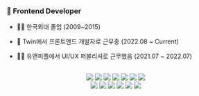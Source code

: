 ### 👋 Frontend Developer

<!--
**iafan1229/iafan1229** is a ✨ _special_ ✨ repository because its `README.md` (this file) appears on your GitHub profile.
-->
- 👨‍🏫 한국외대 졸업 (2009~2015)

- 🔭 Twin에서 프론트엔드 개발자로 근무중 (2022.08 ~ Current)
- 🧚‍♀️ 유앤피플에서 UI/UX 퍼블리셔로 근무했음 (2021.07 ~ 2022.07)

<br>
<div align="center">
  <img src="https://img.shields.io/badge/ReactQuery-gray?style=flat&logo=ReactQuery&logoColor=white" />
  <img src="https://img.shields.io/badge/Redux-deepgreen?style=flat&logo=Redux&logoColor=white" />
  <img src="https://img.shields.io/badge/React-skyblue?style=flat&logo=React&logoColor=white" />
  <img src="https://img.shields.io/badge/Typescript-purple?style=flat&logo=Typescript&logoColor=white" />
	<img src="https://img.shields.io/badge/Javascript-007396?style=flat&logo=Javascript&logoColor=white" />
	<img src="https://img.shields.io/badge/HTML5-E34F26?style=flat&logo=HTML5&logoColor=white" />
	<img src="https://img.shields.io/badge/CSS3-1572B6?style=flat&logo=CSS3&logoColor=white" />
</div>
<div align="center">
  <img src="https://img.shields.io/badge/Recoil-0CB92E?style=flat&logo=Recoil&logoColor=white" />
  <img src="https://img.shields.io/badge/Nextjs-DC321B?style=flat&logo=Nextjs&logoColor=white" />
  <img src="https://img.shields.io/badge/StyledComponents-pink?style=flat&logo=StyledComponents&logoColor=white" />
  <img src="https://img.shields.io/badge/NodeJs-DC5B1B?style=flat&logo=NodeJs&logoColor=white" />
	<img src="https://img.shields.io/badge/Firebase-3E31DC?style=flat&logo=Firebase&logoColor=white" />
	<img src="https://img.shields.io/badge/MongoDB-1AC8CD?style=flat&logo=MongoDB&logoColor=white" />
</div>
